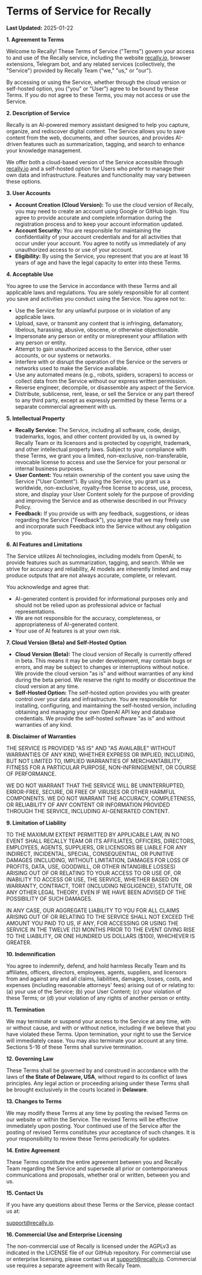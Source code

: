 
# Terms of Service for Recally

**Last Updated:** 2025-01-22

**1. Agreement to Terms**

Welcome to Recally! These Terms of Service ("Terms") govern your access to and use of the Recally service, including the website [recally.io](https://recally.io), browser extensions, Telegram bot, and any related services (collectively, the "Service") provided by Recally Team ("we," "us," or "our").

By accessing or using the Service, whether through the cloud version or self-hosted option, you ("you" or "User") agree to be bound by these Terms. If you do not agree to these Terms, you may not access or use the Service.

**2. Description of Service**

Recally is an AI-powered memory assistant designed to help you capture, organize, and rediscover digital content. The Service allows you to save content from the web, documents, and other sources, and provides AI-driven features such as summarization, tagging, and search to enhance your knowledge management.

We offer both a cloud-based version of the Service accessible through [recally.io](https://recally.io) and a self-hosted option for Users who prefer to manage their own data and infrastructure.  Features and functionality may vary between these options.

**3. User Accounts**

*   **Account Creation (Cloud Version):** To use the cloud version of Recally, you may need to create an account using Google or GitHub login. You agree to provide accurate and complete information during the registration process and to keep your account information updated.
*   **Account Security:** You are responsible for maintaining the confidentiality of your account credentials and for all activities that occur under your account. You agree to notify us immediately of any unauthorized access to or use of your account.
*   **Eligibility:** By using the Service, you represent that you are at least 16 years of age and have the legal capacity to enter into these Terms.

**4. Acceptable Use**

You agree to use the Service in accordance with these Terms and all applicable laws and regulations. You are solely responsible for all content you save and activities you conduct using the Service. You agree not to:

*   Use the Service for any unlawful purpose or in violation of any applicable laws.
*   Upload, save, or transmit any content that is infringing, defamatory, libelous, harassing, abusive, obscene, or otherwise objectionable.
*   Impersonate any person or entity or misrepresent your affiliation with any person or entity.
*   Attempt to gain unauthorized access to the Service, other user accounts, or our systems or networks.
*   Interfere with or disrupt the operation of the Service or the servers or networks used to make the Service available.
*   Use any automated means (e.g., robots, spiders, scrapers) to access or collect data from the Service without our express written permission.
*   Reverse engineer, decompile, or disassemble any aspect of the Service.
*   Distribute, sublicense, rent, lease, or sell the Service or any part thereof to any third party, except as expressly permitted by these Terms or a separate commercial agreement with us.

**5. Intellectual Property**

*   **Recally Service:** The Service, including all software, code, design, trademarks, logos, and other content provided by us, is owned by Recally Team or its licensors and is protected by copyright, trademark, and other intellectual property laws. Subject to your compliance with these Terms, we grant you a limited, non-exclusive, non-transferable, revocable license to access and use the Service for your personal or internal business purposes.
*   **User Content:** You retain ownership of the content you save using the Service ("User Content"). By using the Service, you grant us a worldwide, non-exclusive, royalty-free license to access, use, process, store, and display your User Content solely for the purpose of providing and improving the Service and as otherwise described in our Privacy Policy.
*   **Feedback:** If you provide us with any feedback, suggestions, or ideas regarding the Service ("Feedback"), you agree that we may freely use and incorporate such Feedback into the Service without any obligation to you.

**6. AI Features and Limitations**

The Service utilizes AI technologies, including models from OpenAI, to provide features such as summarization, tagging, and search.  While we strive for accuracy and reliability, AI models are inherently limited and may produce outputs that are not always accurate, complete, or relevant.

You acknowledge and agree that:

*   AI-generated content is provided for informational purposes only and should not be relied upon as professional advice or factual representations.
*   We are not responsible for the accuracy, completeness, or appropriateness of AI-generated content.
*   Your use of AI features is at your own risk.

**7. Cloud Version (Beta) and Self-Hosted Option**

*   **Cloud Version (Beta):** The cloud version of Recally is currently offered in beta. This means it may be under development, may contain bugs or errors, and may be subject to changes or interruptions without notice. We provide the cloud version "as is" and without warranties of any kind during the beta period.  We reserve the right to modify or discontinue the cloud version at any time.
*   **Self-Hosted Option:** The self-hosted option provides you with greater control over your data and infrastructure. You are responsible for installing, configuring, and maintaining the self-hosted version, including obtaining and managing your own OpenAI API key and database credentials. We provide the self-hosted software "as is" and without warranties of any kind.

**8. Disclaimer of Warranties**

THE SERVICE IS PROVIDED "AS IS" AND "AS AVAILABLE" WITHOUT WARRANTIES OF ANY KIND, WHETHER EXPRESS OR IMPLIED, INCLUDING, BUT NOT LIMITED TO, IMPLIED WARRANTIES OF MERCHANTABILITY, FITNESS FOR A PARTICULAR PURPOSE, NON-INFRINGEMENT, OR COURSE OF PERFORMANCE.

WE DO NOT WARRANT THAT THE SERVICE WILL BE UNINTERRUPTED, ERROR-FREE, SECURE, OR FREE OF VIRUSES OR OTHER HARMFUL COMPONENTS. WE DO NOT WARRANT THE ACCURACY, COMPLETENESS, OR RELIABILITY OF ANY CONTENT OR INFORMATION PROVIDED THROUGH THE SERVICE, INCLUDING AI-GENERATED CONTENT.

**9. Limitation of Liability**

TO THE MAXIMUM EXTENT PERMITTED BY APPLICABLE LAW, IN NO EVENT SHALL RECALLY TEAM OR ITS AFFILIATES, OFFICERS, DIRECTORS, EMPLOYEES, AGENTS, SUPPLIERS, OR LICENSORS BE LIABLE FOR ANY INDIRECT, INCIDENTAL, SPECIAL, CONSEQUENTIAL, OR PUNITIVE DAMAGES (INCLUDING, WITHOUT LIMITATION, DAMAGES FOR LOSS OF PROFITS, DATA, USE, GOODWILL, OR OTHER INTANGIBLE LOSSES) ARISING OUT OF OR RELATING TO YOUR ACCESS TO OR USE OF, OR INABILITY TO ACCESS OR USE, THE SERVICE, WHETHER BASED ON WARRANTY, CONTRACT, TORT (INCLUDING NEGLIGENCE), STATUTE, OR ANY OTHER LEGAL THEORY, EVEN IF WE HAVE BEEN ADVISED OF THE POSSIBILITY OF SUCH DAMAGES.

IN ANY CASE, OUR AGGREGATE LIABILITY TO YOU FOR ALL CLAIMS ARISING OUT OF OR RELATING TO THE SERVICE SHALL NOT EXCEED THE AMOUNT YOU PAID TO US, IF ANY, FOR ACCESSING OR USING THE SERVICE IN THE TWELVE (12) MONTHS PRIOR TO THE EVENT GIVING RISE TO THE LIABILITY, OR ONE HUNDRED US DOLLARS ($100), WHICHEVER IS GREATER.

**10. Indemnification**

You agree to indemnify, defend, and hold harmless Recally Team and its affiliates, officers, directors, employees, agents, suppliers, and licensors from and against any and all claims, liabilities, damages, losses, costs, and expenses (including reasonable attorneys' fees) arising out of or relating to: (a) your use of the Service; (b) your User Content; (c) your violation of these Terms; or (d) your violation of any rights of another person or entity.

**11. Termination**

We may terminate or suspend your access to the Service at any time, with or without cause, and with or without notice, including if we believe that you have violated these Terms. Upon termination, your right to use the Service will immediately cease.  You may also terminate your account at any time.  Sections 5-16 of these Terms shall survive termination.

**12. Governing Law**

These Terms shall be governed by and construed in accordance with the laws of **the State of Delaware, USA**, without regard to its conflict of laws principles.  Any legal action or proceeding arising under these Terms shall be brought exclusively in the courts located in **Delaware**.

**13. Changes to Terms**

We may modify these Terms at any time by posting the revised Terms on our website or within the Service.  The revised Terms will be effective immediately upon posting. Your continued use of the Service after the posting of revised Terms constitutes your acceptance of such changes.  It is your responsibility to review these Terms periodically for updates.

**14. Entire Agreement**

These Terms constitute the entire agreement between you and Recally Team regarding the Service and supersede all prior or contemporaneous communications and proposals, whether oral or written, between you and us.

**15. Contact Us**

If you have any questions about these Terms or the Service, please contact us at:

[support@recally.io](mailto:support@recally.io).

**16. Commercial Use and Enterprise Licensing**

The non-commercial use of Recally is licensed under the AGPLv3 as indicated in the LICENSE file of our GitHub repository. For commercial use or enterprise licensing, please contact us at [support@recally.io](mailto:support@recally.io).  Commercial use requires a separate agreement with Recally Team.
